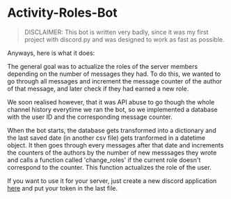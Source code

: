 # Activity-Roles-Bot

>DISCLAIMER: This bot is written very badly, since it was my first project with discord.py and was designed to work as fast as possible.

Anyways, here is what it does:

The general goal was to actualize the roles of the server members depending on the number of messages they had. 
To do this, we wanted to go through all messages and increment the message counter of the author of that message, and later check if they had earned a new role.

We soon realised however, that it was API abuse to go though the whole channel history everytime we ran the bot, so we implemented a database with the user ID and the corresponding message counter.

When the bot starts, the database gets transformed into a dictionary and the last saved date (in another csv file) gets tranformed in a datetime object.
It then goes through every messages after that date and increments the counters of the authors by the number of new messsages they wrote and calls a function called 'change_roles' if the current role doesn't correspond to the counter. 
This function actualizes the role of the user.

If you want to use it for your server, just create a new discord application [here](https://discord.com/developers/applications) and put your token in the last file.

